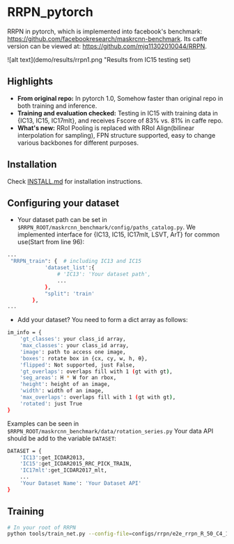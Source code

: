 # RRPN_pytorch
RRPN in pytorch, which is implemented into facebook's benchmark: https://github.com/facebookresearch/maskrcnn-benchmark. 
Its caffe version can be viewed at: https://github.com/mjq11302010044/RRPN.

![alt text](demo/results/rrpn1.png "Results from IC15 testing set)

## Highlights
- **From original repo:** In pytorch 1.0, Somehow faster than original repo in both training and inference.
- **Training and evaluation checked:** Testing in IC15 with training data in {IC13, IC15, IC17mlt}, and receives Fscore of 83% vs. 81% in caffe repo.
- **What's new:** RRoI Pooling is replaced with RRoI Align(bilinear interpolation for sampling), FPN structure supported, easy to change various backbones for different purposes.

## Installation

Check [INSTALL.md](INSTALL.md) for installation instructions.

## Configuring your dataset
- Your dataset path can be set in `$RRPN_ROOT/maskrcnn_benchmark/config/paths_catalog.py`. We implemented interface for {IC13, IC15, IC17mlt, LSVT, ArT} for common use(Start from line 96):
```bash
...
 "RRPN_train": {  # including IC13 and IC15
            'dataset_list':{
                # 'IC13': 'Your dataset path',
                ...
            },
            "split": 'train'
        },
...
```
- Add your dataset?
You need to form a dict array as follows:
```bash
im_info = {
    'gt_classes': your class_id array,
    'max_classes': your class_id array,
    'image': path to access one image,
    'boxes': rotate box in {cx, cy, w, h, θ},
    'flipped': Not supported, just False, 
    'gt_overlaps': overlaps fill with 1 (gt with gt),
    'seg_areas': H * W for an rbox,
    'height': height of an image,
    'width': width of an image,
    'max_overlaps': overlaps fill with 1 (gt with gt),
    'rotated': just True
}
```
Examples can be seen in `$RRPN_ROOT/maskrcnn_benchmark/data/rotation_series.py`
Your data API should be add to the variable `DATASET`:
```bash
DATASET = {
    'IC13':get_ICDAR2013,
    'IC15':get_ICDAR2015_RRC_PICK_TRAIN,
    'IC17mlt':get_ICDAR2017_mlt,
    ...
    'Your Dataset Name': 'Your Dataset API'
}
```

## Training 
```bash
# In your root of RRPN
python tools/train_net.py --config-file=configs/rrpn/e2e_rrpn_R_50_C4_1x_ICDAR13_15_17_trial.yaml
```
